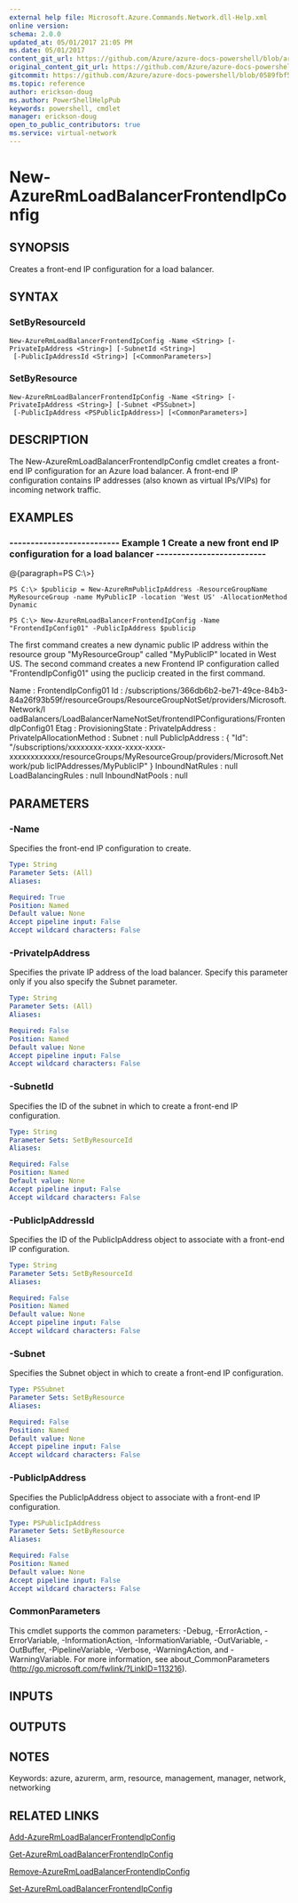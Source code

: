 ```yaml
---
external help file: Microsoft.Azure.Commands.Network.dll-Help.xml
online version:
schema: 2.0.0
updated_at: 05/01/2017 21:05 PM
ms.date: 05/01/2017
content_git_url: https://github.com/Azure/azure-docs-powershell/blob/armsql/azureps-cmdlets-docs/ResourceManager/AzureRM.Network/v2.2.0/New-AzureRmLoadBalancerFrontendIpConfig.md
original_content_git_url: https://github.com/Azure/azure-docs-powershell/blob/armsql/azureps-cmdlets-docs/ResourceManager/AzureRM.Network/v2.2.0/New-AzureRmLoadBalancerFrontendIpConfig.md
gitcommit: https://github.com/Azure/azure-docs-powershell/blob/0589fbf53d27e39e0cf445261d29c64fb0859d62
ms.topic: reference
author: erickson-doug
ms.author: PowerShellHelpPub
keywords: powershell, cmdlet
manager: erickson-doug
open_to_public_contributors: true
ms.service: virtual-network
---
```


# New-AzureRmLoadBalancerFrontendIpConfig

## SYNOPSIS
Creates a front-end IP configuration for a load balancer.

## SYNTAX

### SetByResourceId
```
New-AzureRmLoadBalancerFrontendIpConfig -Name <String> [-PrivateIpAddress <String>] [-SubnetId <String>]
 [-PublicIpAddressId <String>] [<CommonParameters>]
```

### SetByResource
```
New-AzureRmLoadBalancerFrontendIpConfig -Name <String> [-PrivateIpAddress <String>] [-Subnet <PSSubnet>]
 [-PublicIpAddress <PSPublicIpAddress>] [<CommonParameters>]
```

## DESCRIPTION
The New-AzureRmLoadBalancerFrontendIpConfig cmdlet creates a front-end IP configuration for an Azure load balancer.
A front-end IP configuration contains IP addresses (also known as virtual IPs/VIPs) for incoming network traffic.

## EXAMPLES

### --------------------------  Example 1 Create a new front end IP configuration for a load balancer  --------------------------
@{paragraph=PS C:\\\>}





```
PS C:\> $publicip = New-AzureRmPublicIpAddress -ResourceGroupName MyResourceGroup -name MyPublicIP -location 'West US' -AllocationMethod Dynamic

PS C:\> New-AzureRmLoadBalancerFrontendIpConfig -Name "FrontendIpConfig01" -PublicIpAddress $publicip
```

The first command creates a new dynamic public IP address within the resource group "MyResourceGroup" called "MyPublicIP" located in West US.
The second command creates a new Frontend IP configuration called "FrontendIpConfig01" using the puclicip created in the first command.

Name                      : FrontendIpConfig01
Id                        : /subscriptions/366db6b2-be71-49ce-84b3-84a26f93b59f/resourceGroups/ResourceGroupNotSet/providers/Microsoft.Network/l
                            oadBalancers/LoadBalancerNameNotSet/frontendIPConfigurations/FrontendIpConfig01
Etag                      :
ProvisioningState         :
PrivateIpAddress          :
PrivateIpAllocationMethod :
Subnet                    : null
PublicIpAddress           : {
                              "Id": "/subscriptions/xxxxxxxx-xxxx-xxxx-xxxx-xxxxxxxxxxxx/resourceGroups/MyResourceGroup/providers/Microsoft.Network/pub
                            licIPAddresses/MyPublicIP"
                            }
InboundNatRules           : null
LoadBalancingRules        : null
InboundNatPools           : null

## PARAMETERS

### -Name
Specifies the front-end IP configuration to create.

```yaml
Type: String
Parameter Sets: (All)
Aliases: 

Required: True
Position: Named
Default value: None
Accept pipeline input: False
Accept wildcard characters: False
```

### -PrivateIpAddress
Specifies the private IP address of the load balancer. 
Specify this parameter only if you also specify the Subnet parameter.

```yaml
Type: String
Parameter Sets: (All)
Aliases: 

Required: False
Position: Named
Default value: None
Accept pipeline input: False
Accept wildcard characters: False
```

### -SubnetId
Specifies the ID of the subnet in which to create a front-end IP configuration.

```yaml
Type: String
Parameter Sets: SetByResourceId
Aliases: 

Required: False
Position: Named
Default value: None
Accept pipeline input: False
Accept wildcard characters: False
```

### -PublicIpAddressId
Specifies the ID of the PublicIpAddress object to associate with a front-end IP configuration.

```yaml
Type: String
Parameter Sets: SetByResourceId
Aliases: 

Required: False
Position: Named
Default value: None
Accept pipeline input: False
Accept wildcard characters: False
```

### -Subnet
Specifies the Subnet object in which to create a front-end IP configuration.

```yaml
Type: PSSubnet
Parameter Sets: SetByResource
Aliases: 

Required: False
Position: Named
Default value: None
Accept pipeline input: False
Accept wildcard characters: False
```

### -PublicIpAddress
Specifies the PublicIpAddress object to associate with a front-end IP configuration.

```yaml
Type: PSPublicIpAddress
Parameter Sets: SetByResource
Aliases: 

Required: False
Position: Named
Default value: None
Accept pipeline input: False
Accept wildcard characters: False
```

### CommonParameters
This cmdlet supports the common parameters: -Debug, -ErrorAction, -ErrorVariable, -InformationAction, -InformationVariable, -OutVariable, -OutBuffer, -PipelineVariable, -Verbose, -WarningAction, and -WarningVariable. For more information, see about_CommonParameters (http://go.microsoft.com/fwlink/?LinkID=113216).

## INPUTS

## OUTPUTS

## NOTES
Keywords: azure, azurerm, arm, resource, management, manager, network, networking

## RELATED LINKS

[Add-AzureRmLoadBalancerFrontendIpConfig]()

[Get-AzureRmLoadBalancerFrontendIpConfig]()

[Remove-AzureRmLoadBalancerFrontendIpConfig]()

[Set-AzureRmLoadBalancerFrontendIpConfig]()

